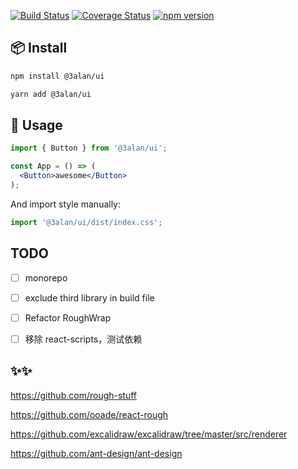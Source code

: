 [![Build Status](https://travis-ci.org/3Alan/alan-ui.svg?branch=main)](https://travis-ci.org/3Alan/alan-ui)
[![Coverage Status](https://coveralls.io/repos/github/3Alan/alan-ui/badge.svg?branch=main)](https://coveralls.io/github/3Alan/alan-ui?branch=main)
[![npm version](https://badge.fury.io/js/@3alan%2Fui.svg)](https://badge.fury.io/js/@3alan%2Fui)

## 📦 Install

```bash
npm install @3alan/ui
```

```bash
yarn add @3alan/ui
```

## 🔨 Usage

```jsx
import { Button } from '@3alan/ui';

const App = () => (
  <Button>awesome</Button>
);
```

And import style manually:

```jsx
import '@3alan/ui/dist/index.css';
```

## TODO
- [ ] monorepo
- [ ] exclude third library in build file
- [ ] Refactor RoughWrap
- [ ] 移除 react-scripts，测试依赖


## ✨✨
https://github.com/rough-stuff

https://github.com/ooade/react-rough

https://github.com/excalidraw/excalidraw/tree/master/src/renderer

https://github.com/ant-design/ant-design
